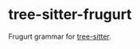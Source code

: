 # tree-sitter-frugurt

Frugurt grammar for [tree-sitter](https://github.com/tree-sitter/tree-sitter).
